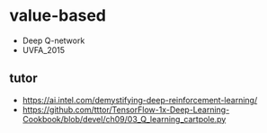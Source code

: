 # value-based

* Deep Q-network
* UVFA_2015

## tutor
* https://ai.intel.com/demystifying-deep-reinforcement-learning/
* https://github.com/tttor/TensorFlow-1x-Deep-Learning-Cookbook/blob/devel/ch09/03_Q_learning_cartpole.py
